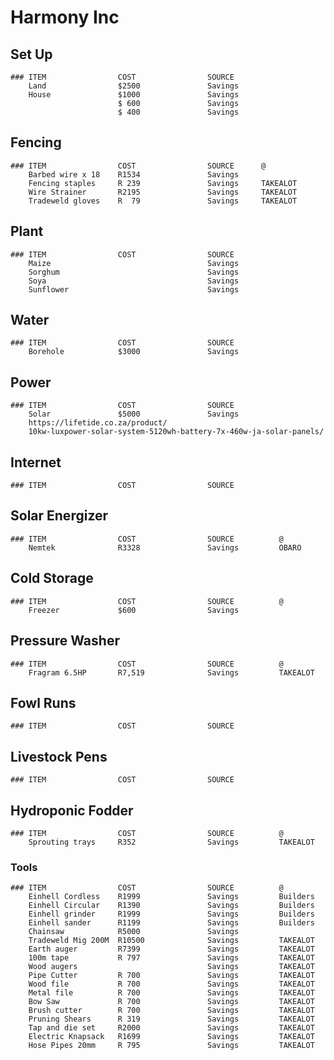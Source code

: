 # Harmony Inc

## Set Up
    ### ITEM                COST                SOURCE
        Land                $2500               Savings
        House               $1000               Savings
                            $ 600               Savings
                            $ 400               Savings
## Fencing
    ### ITEM                COST                SOURCE      @
        Barbed wire x 18    R1534               Savings
        Fencing staples     R 239               Savings     TAKEALOT
        Wire Strainer       R2195               Savings     TAKEALOT
        Tradeweld gloves    R  79               Savings     TAKEALOT

## Plant
    ### ITEM                COST                SOURCE
        Maize                                   Savings
        Sorghum                                 Savings
        Soya                                    Savings
        Sunflower                               Savings

## Water
    ### ITEM                COST                SOURCE
        Borehole            $3000               Savings
        
## Power
    ### ITEM                COST                SOURCE
        Solar               $5000               Savings
        https://lifetide.co.za/product/
        10kw-luxpower-solar-system-5120wh-battery-7x-460w-ja-solar-panels/

## Internet
    ### ITEM                COST                SOURCE


## Solar Energizer
    ### ITEM                COST                SOURCE          @  
        Nemtek              R3328               Savings         OBARO 

## Cold Storage
    ### ITEM                COST                SOURCE          @
        Freezer             $600                Savings         

## Pressure Washer
    ### ITEM                COST                SOURCE          @
        Fragram 6.5HP       R7,519              Savings         TAKEALOT

## Fowl Runs
    ### ITEM                COST                SOURCE  


## Livestock Pens
    ### ITEM                COST                SOURCE

## Hydroponic Fodder 
    ### ITEM                COST                SOURCE          @
        Sprouting trays     R352                Savings         TAKEALOT

### Tools
    ### ITEM                COST                SOURCE          @
        Einhell Cordless    R1999               Savings         Builders      
        Einhell Circular    R1390               Savings         Builders
        Einhell grinder     R1999               Savings         Builders
        Einhell sander      R1199               Savings         Builders
        Chainsaw            R5000               Savings
        Tradeweld Mig 200M  R10500              Savings         TAKEALOT
        Earth auger         R7399               Savings         TAKEALOT
        100m tape           R 797               Savings         TAKEALOT
        Wood augers                             Savings         TAKEALOT
        Pipe Cutter         R 700               Savings         TAKEALOT
        Wood file           R 700               Savings         TAKEALOT
        Metal file          R 700               Savings         TAKEALOT
        Bow Saw             R 700               Savings         TAKEALOT
        Brush cutter        R 700               Savings         TAKEALOT
        Pruning Shears      R 319               Savings         TAKEALOT
        Tap and die set     R2000               Savings         TAKEALOT
        Electric Knapsack   R1699               Savings         TAKEALOT
        Hose Pipes 20mm     R 795               Savings         TAKEALOT
